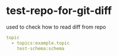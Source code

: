 # test-repo-for-git-diff
used to check how to read diff from repo
```yaml
topic
  - topics:example.topic
    test-schema:schema
```

